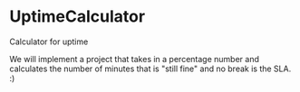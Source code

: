 # UptimeCalculator
Calculator for uptime


We will implement a project that takes in a percentage number and calculates the number of minutes that is "still fine" and no break is the SLA. :)